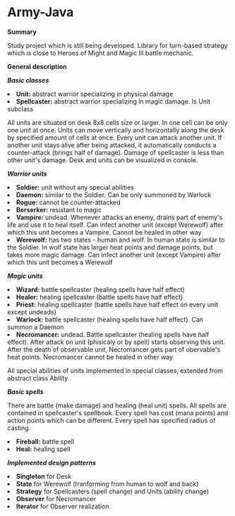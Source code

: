 # Army-Java

<b>Summary</b>

Study project which is still being developed.
Library for turn-based strategy which is close to Heroes of Might and Magic III battle mechanic.

<b>General description</b>

<b><i>Basic classes</i></b>
<li><b>Unit:</b> abstract warrior specializing in physical damage</li>
<li><b>Spellcaster:</b> abstract warrior specializing in magic damage. Is Unit subclass</li>

All units are situated on desk 8x8 cells size or larger.
In one cell can be only one unit at once.
Units can move vertically and horizontally along the desk by specified amount of cells at once.
Every unit can attack another unit.
If another unit stays alive after being attacked, it automatically conducts a counter-attack (brings half of damage).
Damage of spellcaster is less than other unit's damage.
Desk and units can be visualized in console.

<b><i>Warrior units</i></b>
<li><b>Soldier:</b> unit without any special abilities</li>
<li><b>Daemon:</b> similar to the Soldier. Can be only summoned by Warlock</li>
<li><b>Rogue:</b> cannot be counter-attacked</li>
<li><b>Berserker:</b> resistant to magic</li>
<li><b>Vampire:</b> undead. Whenever attacks an enemy, drains part of enemy's life and use it to heal itself. Can infect another unit (except Werewolf) after which this unit becomes a Vampire. Cannot be healed in other way</li>
<li><b>Werewolf:</b> has two states - human and wolf. In human state is similar to the Soldier. In wolf state has larger heat points and damage points, but takes more magic damage. Can infect another unit (except Vampire) after which this unit becomes a Werewolf</li>

<b><i>Magic units</i></b>
<li><b>Wizard:</b> battle spellcaster (healing spells have half effect)</li>
<li><b>Healer:</b> healing spellcaster (battle spells have half effect)</li>
<li><b>Priest:</b> healing spellcaster (battle spells have half effect on every unit except undeads)</li>
<li><b>Warlock:</b> battle spellcaster (healing spells have half effect). Can summon a Daemon</li>
<li><b>Necromancer:</b> undead. Battle spellcaster (healing spells have half effect). After attack on unit (phisicaly or by spell) starts observing this unit. After the death of observable unit, Necromancer gets part of obervable's heat points. Necromancer cannot be healed in other way</li>

All special abilities of units implemented in special classes, extended from abstract class Ability

<b><i>Basic spells</i></b>

There are battle (make damage) and healing (heal unit) spells. 
All spells are contained in spellcaster's spellbook.
Every spell has cost (mana points) and action points which can be different.
Every spell has specified radius of casting.

<li><b>Fireball:</b> battle spell</li>
<li><b>Heal:</b> healing spell</li>

<b><i>Implemented design patterns</i></b>
<li><b>Singleton</b> for Desk</li>
<li><b>State</b> for Werewolf (tranforming from human to wolf and back) </li>
<li><b>Strategy</b> for Spellcasters (spell change) and Units (ability change)</li>
<li><b>Observer</b> for Necromancer</li>
<li><b>Iterator</b> for Observer realization</li>





